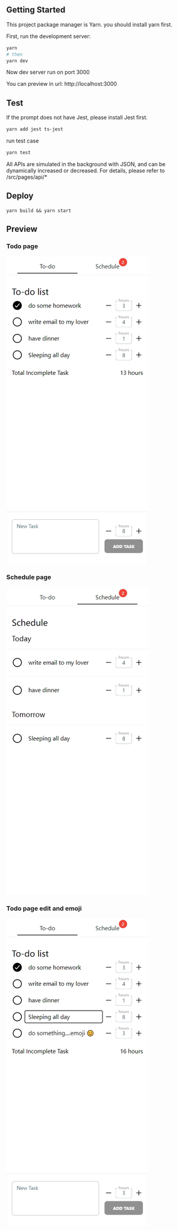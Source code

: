 ## Getting Started

This project package manager is Yarn. you should install yarn first.

First, run the development server:

```bash
yarn
# then
yarn dev
```

Now dev server run on port 3000

You can preview in url: http://localhost:3000

## Test

If the prompt does not have Jest, please install Jest first.

```bash
yarn add jest ts-jest
```

run test case

```bash
yarn test
```

All APIs are simulated in the background with JSON, and can be dynamically increased or decreased. For details, please refer to /src/pages/api/\*

## Deploy

```
yarn build && yarn start
```

## Preview
### Todo page
![](public/screenshots/sceenshot_20240509185156.png)

### Schedule page

![](public/screenshots/screenshot_20240509185232.png)

### Todo page edit and emoji
![](public/screenshots/screenshot_20240509185346.png)

